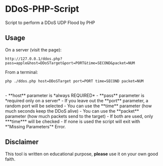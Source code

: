 # DDoS-PHP-Script
Script to perform a DDoS UDP Flood by PHP

## Usage

On a server (visit the page):

`http://127.0.0.1/ddos.php?pass=apple&host=DDoSTarget&port=PORT&time=SECOND&packet=NUM`

From a terminal:

`php ./ddos.php host=DDoSTarget port=PORT time=SECOND packet=NUM`

<br>
- **host** parameter is *always REQUIRED*
- **pass** parameter is *required only on a server*
- If you leave out the **port** parameter, a random port will be selected
- You can use the **time** parameter (how much seconds keep the DDoS alive) 
- You can use the **packet** parameter (how much packets send to the target)
   - If both are used, only ***time*** will be checked
   - If none is used the script will exit with *"Missing Parameters"* Error.
   
## Disclaimer

This tool is written on educational purpose, **please** use it on your own good faith.
